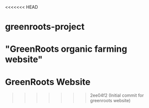 <<<<<<< HEAD
# greenroots-project
"GreenRoots organic farming website"
=======
# GreenRoots Website
>>>>>>> 2ee04f2 (Initial commit for greenroots website)
